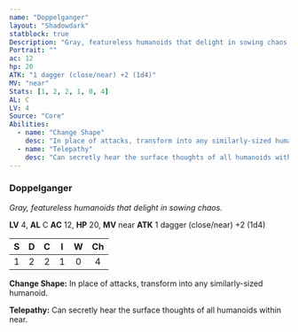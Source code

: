 ```yaml
---
name: "Doppelganger"
layout: "Shadowdark"
statblock: true
Description: "Gray, featureless humanoids that delight in sowing chaos."
Portrait: ""
ac: 12
hp: 20
ATK: "1 dagger (close/near) +2 (1d4)"
MV: "near"
Stats: [1, 2, 2, 1, 0, 4]
AL: C
LV: 4
Source: "Core"
Abilities:
  - name: "Change Shape"
    desc: "In place of attacks, transform into any similarly-sized humanoid."
  - name: "Telepathy"
    desc: "Can secretly hear the surface thoughts of all humanoids within near."
---
```


### Doppelganger

_Gray, featureless humanoids that delight in sowing chaos._

**LV** 4, **AL** C
**AC** 12, **HP** 20, **MV** near
**ATK** 1 dagger (close/near) +2 (1d4)

|  S  |  D  |  C  |  I  |  W  |  Ch  |
|:---:|:---:|:---:|:---:|:---:|:----:|
| 1 | 2 | 2 | 1 | 0 | 4 |

**Change Shape:** In place of attacks, transform into any similarly-sized humanoid.

**Telepathy:** Can secretly hear the surface thoughts of all humanoids within near.

